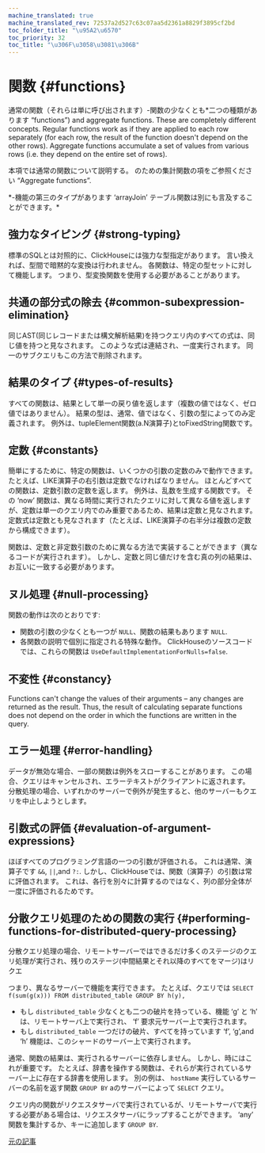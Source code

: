 ```yaml
---
machine_translated: true
machine_translated_rev: 72537a2d527c63c07aa5d2361a8829f3895cf2bd
toc_folder_title: "\u95A2\u6570"
toc_priority: 32
toc_title: "\u306F\u3058\u3081\u306B"
---
```


# 関数 {#functions}

通常の関数（それらは単に呼び出されます）-関数の少なくとも\*二つの種類があります “functions”) and aggregate functions. These are completely different concepts. Regular functions work as if they are applied to each row separately (for each row, the result of the function doesn't depend on the other rows). Aggregate functions accumulate a set of values from various rows (i.e. they depend on the entire set of rows).

本項では通常の関数について説明する。 のための集計関数の項をご参照ください “Aggregate functions”.

\*-機能の第三のタイプがあります ‘arrayJoin’ テーブル関数は別にも言及することができます。\*

## 強力なタイピング {#strong-typing}

標準のSQLとは対照的に、ClickHouseには強力な型指定があります。 言い換えれば、型間で暗黙的な変換は行われません。 各関数は、特定の型セットに対して機能します。 つまり、型変換関数を使用する必要があることがあります。

## 共通の部分式の除去 {#common-subexpression-elimination}

同じAST(同じレコードまたは構文解析結果)を持つクエリ内のすべての式は、同じ値を持つと見なされます。 このような式は連結され、一度実行されます。 同一のサブクエリもこの方法で削除されます。

## 結果のタイプ {#types-of-results}

すべての関数は、結果として単一の戻り値を返します（複数の値ではなく、ゼロ値ではありません）。 結果の型は、通常、値ではなく、引数の型によってのみ定義されます。 例外は、tupleElement関数(a.N演算子)とtoFixedString関数です。

## 定数 {#constants}

簡単にするために、特定の関数は、いくつかの引数の定数のみで動作できます。 たとえば、LIKE演算子の右引数は定数でなければなりません。
ほとんどすべての関数は、定数引数の定数を返します。 例外は、乱数を生成する関数です。
その ‘now’ 関数は、異なる時間に実行されたクエリに対して異なる値を返しますが、定数は単一のクエリ内でのみ重要であるため、結果は定数と見なされます。
定数式は定数とも見なされます（たとえば、LIKE演算子の右半分は複数の定数から構成できます）。

関数は、定数と非定数引数のために異なる方法で実装することができます（異なるコードが実行されます）。 しかし、定数と同じ値だけを含む真の列の結果は、お互いに一致する必要があります。

## ヌル処理 {#null-processing}

関数の動作は次のとおりです:

-   関数の引数の少なくとも一つが `NULL`、関数の結果もあります `NULL`.
-   各関数の説明で個別に指定される特殊な動作。 ClickHouseのソースコードでは、これらの関数は `UseDefaultImplementationForNulls=false`.

## 不変性 {#constancy}

Functions can't change the values of their arguments – any changes are returned as the result. Thus, the result of calculating separate functions does not depend on the order in which the functions are written in the query.

## エラー処理 {#error-handling}

データが無効な場合、一部の関数は例外をスローすることがあります。 この場合、クエリはキャンセルされ、エラーテキストがクライアントに返されます。 分散処理の場合、いずれかのサーバーで例外が発生すると、他のサーバーもクエリを中止しようとします。

## 引数式の評価 {#evaluation-of-argument-expressions}

ほぼすべてのプログラミング言語の一つの引数が評価される。 これは通常、演算子です `&&`, `||`,and `?:`.
しかし、ClickHouseでは、関数（演算子）の引数は常に評価されます。 これは、各行を別々に計算するのではなく、列の部分全体が一度に評価されるためです。

## 分散クエリ処理のための関数の実行 {#performing-functions-for-distributed-query-processing}

分散クエリ処理の場合、リモートサーバーではできるだけ多くのステージのクエリ処理が実行され、残りのステージ(中間結果とそれ以降のすべてをマージ)はリクエ

つまり、異なるサーバーで機能を実行できます。
たとえば、クエリでは `SELECT f(sum(g(x))) FROM distributed_table GROUP BY h(y),`

-   もし `distributed_table` 少なくとも二つの破片を持っている、機能 ‘g’ と ‘h’ は、リモートサーバ上で実行され、 ‘f’ 要求元サーバー上で実行されます。
-   もし `distributed_table` 一つだけの破片、すべてを持っています ‘f’, ‘g’,and ‘h’ 機能は、このシャードのサーバー上で実行されます。

通常、関数の結果は、実行されるサーバーに依存しません。 しかし、時にはこれが重要です。
たとえば、辞書を操作する関数は、それらが実行されているサーバー上に存在する辞書を使用します。
別の例は、 `hostName` 実行しているサーバーの名前を返す関数 `GROUP BY` aのサーバーによって `SELECT` クエリ。

クエリ内の関数がリクエスタサーバで実行されているが、リモートサーバで実行する必要がある場合は、リクエスタサーバにラップすることができます。 ‘any’ 関数を集計するか、キーに追加します `GROUP BY`.

[元の記事](https://clickhouse.com/docs/en/query_language/functions/) <!--hide-->
